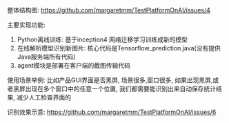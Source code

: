 
整体结构图:
https://github.com/margaretmm/TestPlatformOnAI/issues/4


主要实现功能:
1. Python离线训练: 基于inception4 网络迁移学习训练成新的模型
2. 在线解析模型识别新图片: 核心代码是Tensorflow_prediction.java(没有提供Java服务端所有代码)
3. agent模块是部署在客户端的截图传输代码


使用场景举例:
  比如产品GUI界面是否黑屏, 场景很多,窗口很多, 如果出现黑屏,或者黑屏出现在多个窗口中的任意一个位置, 我们都需要能识别出来自动保存统计结果, 减少人工检查界面的
  
  
  识别效果示意: https://github.com/margaretmm/TestPlatformOnAI/issues/6
  
  


